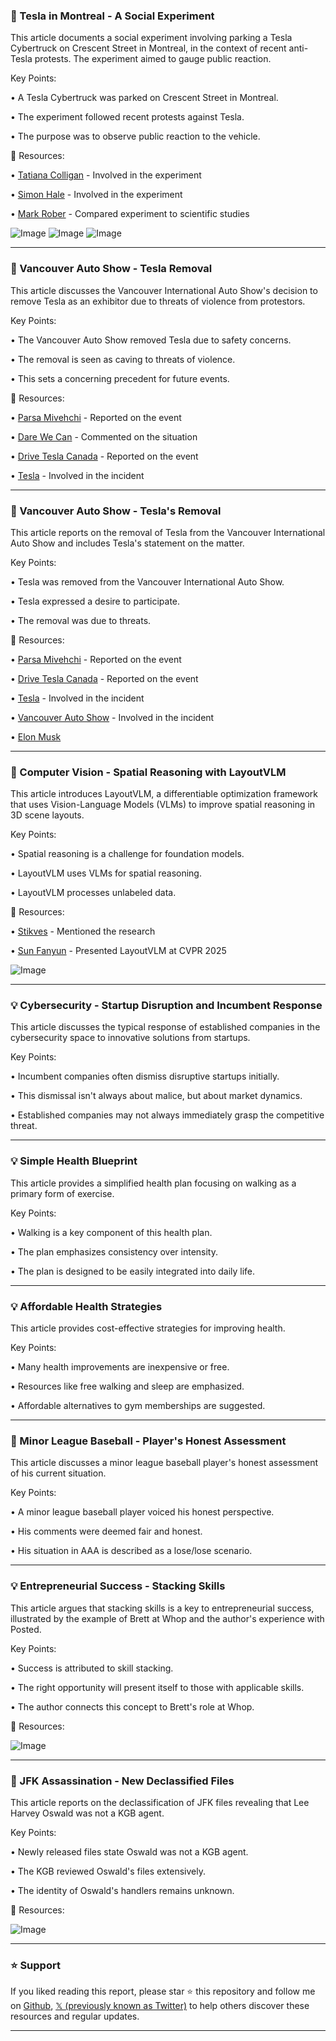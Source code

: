 ### 🤖 Tesla in Montreal - A Social Experiment

This article documents a social experiment involving parking a Tesla Cybertruck on Crescent Street in Montreal, in the context of recent anti-Tesla protests.  The experiment aimed to gauge public reaction.


Key Points:

•  A Tesla Cybertruck was parked on Crescent Street in Montreal.

• The experiment followed recent protests against Tesla.

•  The purpose was to observe public reaction to the vehicle.


🔗 Resources:

• [Tatiana Colligan](https://x.com/TatianaColligan) - Involved in the experiment

• [Simon Hale](https://x.com/SimonHale007) - Involved in the experiment

• [Mark Rober](https://x.com/MarkRober) - Compared experiment to scientific studies

![Image](https://pbs.twimg.com/media/GmXRdl4aoAAwWdw?format=jpg&name=small)
![Image](https://pbs.twimg.com/media/GmXRdk7XIAAqr_7?format=jpg&name=small)
![Image](https://pbs.twimg.com/media/GmXRdk3W8AASkIC?format=jpg&name=small)


---

### 🤖 Vancouver Auto Show - Tesla Removal

This article discusses the Vancouver International Auto Show's decision to remove Tesla as an exhibitor due to threats of violence from protestors.


Key Points:

• The Vancouver Auto Show removed Tesla due to safety concerns.

• The removal is seen as caving to threats of violence.

• This sets a concerning precedent for future events.


🔗 Resources:

• [Parsa Mivehchi](https://x.com/parsamivehchi) - Reported on the event

• [Dare We Can](https://x.com/darewecan) - Commented on the situation

• [Drive Tesla Canada](https://x.com/DriveTeslaca) - Reported on the event

• [Tesla](https://x.com/Tesla) - Involved in the incident

---

### 🤖 Vancouver Auto Show - Tesla's Removal

This article reports on the removal of Tesla from the Vancouver International Auto Show and includes Tesla's statement on the matter.


Key Points:

• Tesla was removed from the Vancouver International Auto Show.

• Tesla expressed a desire to participate.

•  The removal was due to threats.


🔗 Resources:

• [Parsa Mivehchi](https://x.com/parsamivehchi) - Reported on the event


• [Drive Tesla Canada](https://x.com/DriveTeslaca) - Reported on the event

• [Tesla](https://x.com/Tesla) - Involved in the incident

• [Vancouver Auto Show](https://x.com/VanAutoShow) - Involved in the incident

• [Elon Musk](https://x.com/elonmusk)


---

### 🤖 Computer Vision - Spatial Reasoning with LayoutVLM

This article introduces LayoutVLM, a differentiable optimization framework that uses Vision-Language Models (VLMs) to improve spatial reasoning in 3D scene layouts.


Key Points:

•  Spatial reasoning is a challenge for foundation models.

• LayoutVLM uses VLMs for spatial reasoning.

• LayoutVLM processes unlabeled data.


🔗 Resources:

• [Stikves](https://x.com/stikves) - Mentioned the research


• [Sun Fanyun](https://x.com/sunfanyun) - Presented LayoutVLM at CVPR 2025

![Image](https://pbs.twimg.com/ext_tw_video_thumb/1902055328004632582/pu/img/vpcN08nkRdXEvzQE.jpg)


---

### 💡 Cybersecurity - Startup Disruption and Incumbent Response

This article discusses the typical response of established companies in the cybersecurity space to innovative solutions from startups.


Key Points:

•  Incumbent companies often dismiss disruptive startups initially.

• This dismissal isn't always about malice, but about market dynamics.

• Established companies may not always immediately grasp the competitive threat.



---

### 💡 Simple Health Blueprint

This article provides a simplified health plan focusing on walking as a primary form of exercise.


Key Points:

• Walking is a key component of this health plan.

• The plan emphasizes consistency over intensity.

• The plan is designed to be easily integrated into daily life.


---

### 💡 Affordable Health Strategies

This article provides cost-effective strategies for improving health.


Key Points:

• Many health improvements are inexpensive or free.

• Resources like free walking and sleep are emphasized.

• Affordable alternatives to gym memberships are suggested.


---

### 🤖 Minor League Baseball - Player's Honest Assessment

This article discusses a minor league baseball player's honest assessment of his current situation.


Key Points:

• A minor league baseball player voiced his honest perspective.


• His comments were deemed fair and honest.

• His situation in AAA is described as a lose/lose scenario.



---

### 💡 Entrepreneurial Success - Stacking Skills

This article argues that stacking skills is a key to entrepreneurial success, illustrated by the example of Brett at Whop and the author's experience with Posted.


Key Points:

•  Success is attributed to skill stacking.

•  The right opportunity will present itself to those with applicable skills.


• The author connects this concept to Brett's role at Whop.

🔗 Resources:

![Image](https://pbs.twimg.com/ext_tw_video_thumb/1902164200304037888/pu/img/qfkDeZ9kftYKfYyT.jpg)


---

### 🤖 JFK Assassination - New Declassified Files

This article reports on the declassification of JFK files revealing that Lee Harvey Oswald was not a KGB agent.



Key Points:

•  Newly released files state Oswald was not a KGB agent.

•  The KGB reviewed Oswald's files extensively.

•  The identity of Oswald's handlers remains unknown.



🔗 Resources:

![Image](https://pbs.twimg.com/media/GmXCixva8AAqhie?format=png&name=small)


---

### ⭐️ Support

If you liked reading this report, please star ⭐️ this repository and follow me on [Github](https://github.com/Drix10), [𝕏 (previously known as Twitter)](https://x.com/DRIX_10_) to help others discover these resources and regular updates.

---
